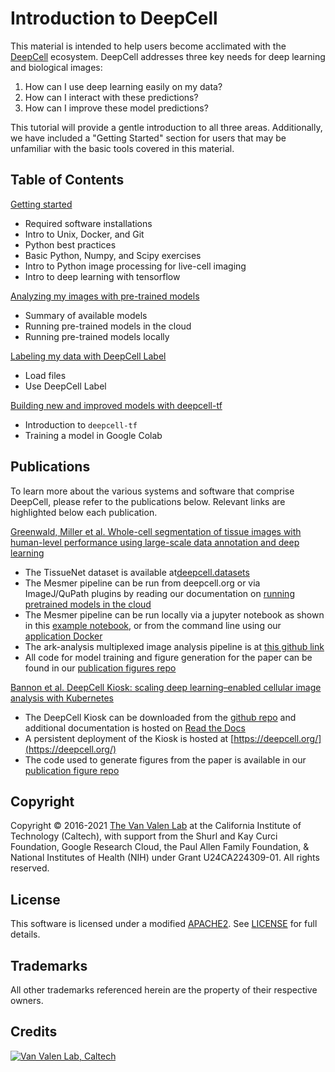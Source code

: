 # Introduction to DeepCell

This material is intended to help users become acclimated with the [DeepCell](https://www.deepcell.org/about) ecosystem. DeepCell addresses three key needs for deep learning and biological images:

1. How can I use deep learning easily on my data?
2. How can I interact with these predictions?
3. How can I improve these model predictions?

This tutorial will provide a gentle introduction to all three areas. Additionally, we have included a "Getting Started" section for users that may be unfamiliar with the basic tools covered in this material.

## Table of Contents

[Getting started](./getting_started)

* Required software installations
* Intro to Unix, Docker, and Git
* Python best practices
* Basic Python, Numpy, and Scipy exercises
* Intro to Python image processing for live-cell imaging
* Intro to deep learning with tensorflow

[Analyzing my images with pre-trained models](./pretrained_models)

* Summary of available models
* Running pre-trained models in the cloud
* Running pre-trained models locally

[Labeling my data with DeepCell Label](./data_labeling)

* Load files
* Use DeepCell Label

[Building new and improved models with deepcell-tf](./model_training)

* Introduction to `deepcell-tf`
* Training a model in Google Colab

## Publications

To learn more about the various systems and software that comprise DeepCell, please refer to the publications below. Relevant links are highlighted below each publication.

[Greenwald, Miller et al. Whole-cell segmentation of tissue images with human-level performance using large-scale data annotation and deep learning]( https://www.nature.com/articles/s41587-021-01094-0)

* The TissueNet dataset is available at[deepcell.datasets](https://datasets.deepcell.org)
* The Mesmer pipeline can be run from deepcell.org or via ImageJ/QuPath plugins by reading our documentation on [running pretrained models in the cloud](./pretrained_models#running-pre-trained-models-in-the-cloud)
* The Mesmer pipeline can be run locally via a jupyter notebook as shown in this [example notebook](https://github.com/vanvalenlab/deepcell-tf/blob/master/notebooks/applications/Mesmer-Application.ipynb), or from the command line using our [application Docker](https://github.com/vanvalenlab/deepcell-applications/blob/master/README.md)
* The ark-analysis multiplexed image analysis pipeline is at [this github link](https://github.com/angelolab/ark-analysis)
* All code for model training and figure generation for the paper can be found in our [publication figures repo](https://github.com/vanvalenlab/publication-figures/tree/master/2021-Greenwald_Miller_et_al-Mesmer)

[Bannon et al. DeepCell Kiosk: scaling deep learning–enabled cellular image analysis with Kubernetes](https://doi.org/10.1038/s41592-020-01023-0)

* The DeepCell Kiosk can be downloaded from the [github repo](https://github.com/vanvalenlab/kiosk-console) and additional documentation is hosted on [Read the Docs](https://deepcell-kiosk.readthedocs.io/en/master/GETTING_STARTED.html)
* A persistent deployment of the Kiosk is hosted at [https://deepcell.org/](https://deepcell.org/)
* The code used to generate figures from the paper is available in our [publication figure repo](https://github.com/vanvalenlab/publication-figures/tree/mesmer_update/2020-Bannon_et_al-Kiosk)

## Copyright

Copyright © 2016-2021 [The Van Valen Lab](http://www.vanvalen.caltech.edu/) at the California Institute of Technology (Caltech), with support from the Shurl and Kay Curci Foundation, Google Research Cloud, the Paul Allen Family Foundation, & National Institutes of Health (NIH) under Grant U24CA224309-01.
All rights reserved.

## License

This software is licensed under a modified [APACHE2](https://github.com/vanvalenlab/intro-to-deepcell/blob/master/LICENSE). See [LICENSE](https://github.com/vanvalenlab/intro-to-deepcell/blob/master/LICENSE) for full details.

## Trademarks

All other trademarks referenced herein are the property of their respective owners.

## Credits

[![Van Valen Lab, Caltech](https://upload.wikimedia.org/wikipedia/commons/7/75/Caltech_Logo.svg)](http://www.vanvalen.caltech.edu/)
